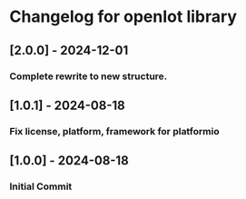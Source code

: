 # Changelog for openIot library

## [2.0.0] - 2024-12-01
### Complete rewrite to new structure. 

## [1.0.1] - 2024-08-18
### Fix license, platform, framework for platformio

## [1.0.0] - 2024-08-18
### Initial Commit